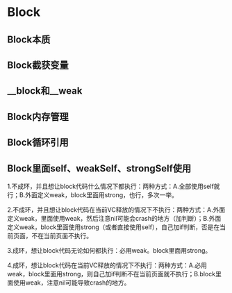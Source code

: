 # Block

## Block本质

## Block截获变量

## __block和__weak

## Block内存管理

## Block循环引用

## Block里面self、weakSelf、strongSelf使用

1.不成环，并且想让block代码什么情况下都执行：两种方式：A.全部使用self就行；B.外面定义weak，block里面用strong，也行，多次一举。

2.不成环，并且想让block代码在当前VC释放的情况下不执行：两种方式：A.外面定义weak，里面使用weak，然后注意nil可能会crash的地方（加判断）；B.外面定义weak，block里面使用strong（或者直接使用self），自己加if判断，否是在当前页面，不在当前页面不执行。

3.成环，想让block代码无论如何都执行：必用weak。block里面用strong。

4.成环，想让block代码在当前VC释放的情况下不执行：两种方式：A.必用weak，block里面用strong，则自己加if判断不在当前页面就不执行；B.block里面使用weak，注意nil可能导致crash的地方。
